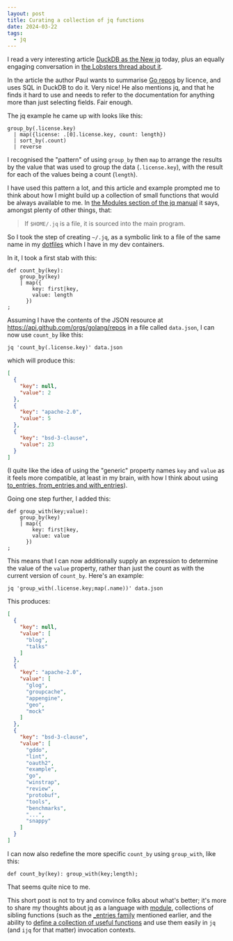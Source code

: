```yaml
---
layout: post
title: Curating a collection of jq functions
date: 2024-03-22
tags:
  - jq
---
```

I read a very interesting article [DuckDB as the New jq](https://www.pgrs.net/2024/03/21/duckdb-as-the-new-jq/) today, plus an equally engaging conversation in [the Lobsters thread about it](https://lobste.rs/s/x5immj/duckdb_as_new_jq). 

In the article the author Paul wants to summarise [Go repos](https://api.github.com/orgs/golang/repos) by licence, and uses SQL in DuckDB to do it. Very nice! He also mentions jq, and that he finds it hard to use and needs to refer to the documentation for anything more than just selecting fields. Fair enough. 

The jq example he came up with looks like this:

```jq
group_by(.license.key)
  | map({license: .[0].license.key, count: length})
  | sort_by(.count)
  | reverse
```

I recognised the "pattern" of using `group_by` then `map` to arrange the results by the value that was used to group the data (`.license.key`), with the result for each of the values being a count (`length`).

I have used this pattern a lot, and this article and example prompted me to think about how I might build up a collection of small functions that would be always available to me. In [the Modules section of the jq manual](https://jqlang.github.io/jq/manual/#modules) it says, amongst plenty of other things, that:

> If `$HOME/.jq` is a file, it is sourced into the main program.

So I took the step of creating `~/.jq`, as a symbolic link to a file of the same name in my [dotfiles](https://github.com/qmacro/dotfiles) which I have in my dev containers.

In it, I took a first stab with this:

```jq
def count_by(key):
    group_by(key)
    | map({
        key: first|key,
        value: length
      })
;
```

Assuming I have the contents of the JSON resource at <https://api.github.com/orgs/golang/repos> in a file called `data.json`, I can now use `count_by` like this:

```shell
jq 'count_by(.license.key)' data.json
```

which will produce this:

```json
[
  {
    "key": null,
    "value": 2
  },
  {
    "key": "apache-2.0",
    "value": 5
  },
  {
    "key": "bsd-3-clause",
    "value": 23
  }
]
```

(I quite like the idea of using the "generic" property names `key` and `value` as it feels more compatible, at least in my brain, with how I think about using [to_entries, from_entries and with_entries](https://jqlang.github.io/jq/manual/#to_entries-from_entries-with_entries)).

Going one step further, I added this:

```jq
def group_with(key;value):
    group_by(key)
    | map({
        key: first|key, 
        value: value
      })
;
```

This means that I can now additionally supply an expression to determine the value of the `value` property, rather than just the count as with the current version of `count_by`. Here's an example:

```shell
jq 'group_with(.license.key;map(.name))' data.json
```

This produces:


```json
[
  {
    "key": null,
    "value": [
      "blog",
      "talks"
    ]
  },
  {
    "key": "apache-2.0",
    "value": [
      "glog",
      "groupcache",
      "appengine",
      "geo",
      "mock"
    ]
  },
  {
    "key": "bsd-3-clause",
    "value": [
      "gddo",
      "lint",
      "oauth2",
      "example",
      "go",
      "winstrap",
      "review",
      "protobuf",
      "tools",
      "benchmarks",
      "...",
      "snappy"
    ]
  }
]
```

I can now also redefine the more specific `count_by` using `group_with`, like this:

```jq
def count_by(key): group_with(key;length);
```

That seems quite nice to me. 

This short post is not to try and convince folks about what's better; it's more to share my thoughts about jq as a language with [module](https://jqlang.github.io/jq/manual/#modules), collections of sibling functions (such as the [_entries family](https://jqlang.github.io/jq/manual/#to_entries-from_entries-with_entries) mentioned earlier, and the ability to [define a collection of useful functions](https://jqlang.github.io/jq/manual/#defining-functions) and use them easily in `jq` (and `ijq` for that matter) invocation contexts.
